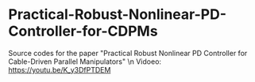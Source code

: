 # Practical-Robust-Nonlinear-PD-Controller-for-CDPMs
Source codes for the paper "Practical Robust Nonlinear PD Controller for Cable-Driven Parallel Manipulators" \n
Vidoeo: https://youtu.be/K_y3DfPTDEM
